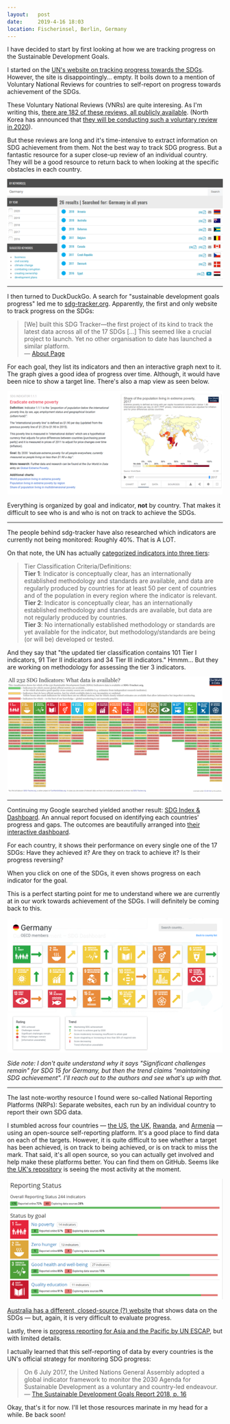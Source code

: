 ```yaml
---
layout:   post
date:     2019-4-16 18:03
location: Fischerinsel, Berlin, Germany
---
```


I have decided to start by first looking at how we are tracking progress on
the Sustainable Development Goals.

I started on the [UN's website on tracking progress towards the SDGs](https://www.un.org/sustainabledevelopment/monitoring-and-progress-hlpf/). However, the site is disappointingly... empty.
It boils down to a mention of Voluntary National Reviews for countries to
self-report on progress towards achievement of the SDGs.

These Voluntary National Reviews (VNRs) are quite interesing. As I'm writing this, [there
are 182 of these reviews, all publicly available](https://sustainabledevelopment.un.org/vnrs/).
(North Korea has announced that [they will be conducting such a voluntary review in 2020](https://sustainabledevelopment.un.org/content/documents/21259dprk_letter_to_ECOSOC_on_VNRs_at_HLPF_2020.pdf)).

But these reviews are long and it's time-intensive to extract information on
SDG achievement from them. Not the best way to track SDG progress. But a fantastic
resource for a super close-up review of an individual country. They will be a
good resource to return back to when looking at the specific obstacles in each
country.

![Voluntary National Review](/images/sdgs/2019-04-15_voluntary-national-review.png)

---

I then turned to DuckDuckGo. A search for "sustainable development goals progress"
led me to [sdg-tracker.org](https://sdg-tracker.org/). Apparently, the first
and only website to track progress on the SDGs:

> [We] built this SDG Tracker—the first project of its kind to track the
> latest data across all of the 17 SDGs [...]
> This seemed like a crucial project to launch. Yet no other organisation to
> date has launched a similar platform.  
> &mdash; [About Page](https://sdg-tracker.org/about)

For each goal, they list its indicators and then an interactive graph next to it.
The graph gives a good idea of progress over time. Although, it would have been
nice to show a target line. There's also a map view as seen below.

![SDG Tracker Website](/images/sdgs/2019-04-15_sdg-tracker.png)

Everything is organized by goal and indicator, **not** by country. That makes it
difficult to see who is and who is not on track to achieve the SDGs.

---

The people behind sdg-tracker have also researched which
indicators are currently not being monitored: Roughly 40%. That is A LOT.

On that note, the UN has actually [categorized indicators into three tiers](https://unstats.un.org/sdgs/iaeg-sdgs/tier-classification/):

>  Tier Classification Criteria/Definitions:  
> **Tier 1**: Indicator is conceptually clear, has an internationally established methodology and standards are available, and data are regularly produced by countries for at least 50 per cent of countries and of the population in every region where the indicator is relevant.  
> **Tier 2**: Indicator is conceptually clear, has an internationally established methodology and standards are available, but data are not regularly produced by countries.  
> **Tier 3**: No internationally established methodology or standards are yet available for the indicator, but methodology/standards are being (or will be) developed or tested.

And they say that "the updated tier classification contains 101 Tier I indicators, 91 Tier II indicators and 34 Tier III indicators."
Hmmm... But they are working on methodology for assessing the tier 3 indicators.

![SDG Data Availability: 40% of indicators are not yet being monitored](/images/sdgs/2019-04-15_sdg-data-availability.png)

---

Continuing my Google searched yielded another result:
[SDG Index & Dashboard](https://sdgindex.org/).
An annual report focused
on identifying each countries' progress and gaps. The outcomes are beautifully
arranged into [their interactive dashboard](https://dashboards.sdgindex.org/).

For each country, it shows their performance on every single one of the 17 SDGs:
Have they achieved it? Are they on track to achieve it? Is their progress reversing?

When you click on one of the SDGs, it even shows progress on each indicator for
the goal.

This is a perfect starting point for me to understand where we are currently at
in our work towards achievement of the SDGs. I will definitely be coming back
to this.

![SDG Dashboard: Germany has achieved 1 of 17 SDGs](/images/sdgs/2019-04-15_sdg-dashboard.png)

*Side note: I don't quite understand why it says "Significant challenges remain"
for SDG 15 for Germany, but then the trend claims "maintaining SDG achievement".
I'll reach out to the authors and see what's up with that.*

---

The last note-worthy resource I found were so-called National Reporting Platforms (NRPs):
Separate websites, each run by an individual country to report their own SDG data.

I stumbled across four countries &mdash;
[the US](https://gsa.github.io/sdg-indicators-usa/),
[the UK](https://onsdigital.github.io/sdg-indicators/),
[Rwanda](https://sustainabledevelopment-rwanda.github.io/), and
[Armenia](https://armstat.github.io/sdg-site-armenia/reporting-status/) &mdash;
using an open-source self-reporting platform.
It's a good place to find data on each of the targets. However, it is quite
difficult to see whether a target has been achieved, is on track to being
achieved, or is on track to miss the mark.
That said, it's all open source, so you can actually get involved and help make
these platforms better. You can find them on GitHub.
Seems like [the UK's repository](https://github.com/ONSdigital/sdg-indicators) is seeing the most activity at the moment.

![The UK's National Reporting Platform](/images/sdgs/2019-04-15_uk-national-reporting-platform.png)

[Australia has a different, closed-source (?) website](https://www.sdgdata.gov.au/)
that shows data on the SDGs &mdash; but, again, it is very difficult to
evaluate progress.

Lastly, there is
[progress reporting for Asia and the Pacific by UN ESCAP](http://data.unescap.org/#progress),
but with limited details.

I actually learned that this self-reporting of data by every countries
is the UN's official strategy for monitoring SDG progress:

> On 6 July 2017, the United Nations General Assembly adopted a global indicator framework to monitor the 2030 Agenda for Sustainable Development as a voluntary and country-led endeavour.
> &mdash; [The Sustainable Development Goals Report 2018, p. 16](https://unstats.un.org/sdgs/files/report/2018/TheSustainableDevelopmentGoalsReport2018-EN.pdf)

Okay, that's it for now. I'll let those resources marinate in my head for a while. Be back soon!
